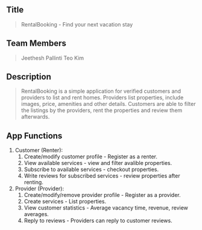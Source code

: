## Title
> RentalBooking - Find your next vacation stay

## Team Members
> Jeethesh Pallinti
> Teo Kim

## Description 
> RentalBooking is a simple application for verified customers and providers to list and rent homes. Providers list properties, include images, price, amenities and other details. Customers are able to filter the listings by the providers, rent the properties and review them afterwards.

## App Functions
1. Customer (Renter):
    1. Create/modify customer profile - Register as a renter.
    2. View available services - view and filter avalible properties.
    3. Subscribe to available services - checkout properties.
    4. Write reviews for subscribed services - review properties after renting.
2. Provider (Provider):
    1. Create/modify/remove provider profile - Register as a provider.
    2. Create services - List properties.
    3. View customer statistics -  Average vacancy time, revenue, review averages.
    4. Reply to reviews - Providers can reply to customer reviews.